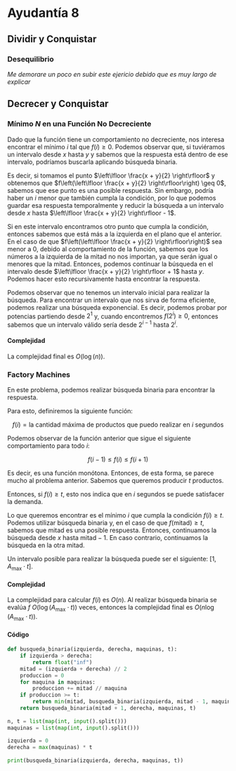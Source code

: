 # Ayudantía 8

## Dividir y Conquistar

### Desequilibrio

_Me demorare un poco en subir este ejericio debido que es muy largo de explicar_

## Decrecer y Conquistar

### Mínimo $N$ en una Función No Decreciente

Dado que la función tiene un comportamiento no decreciente, nos interesa encontrar el mínimo $i$ tal que $f(i) \geq 0$. Podemos observar que, si tuviéramos un intervalo desde $x$ hasta $y$ y sabemos que la respuesta está dentro de ese intervalo, podríamos buscarla aplicando búsqueda binaria. 

Es decir, si tomamos el punto $\left\lfloor \frac{x + y}{2} \right\rfloor$ y obtenemos que $f\left(\left\lfloor \frac{x + y}{2} \right\rfloor\right) \geq 0$, sabemos que ese punto es una posible respuesta. Sin embargo, podría haber un $i$ menor que también cumpla la condición, por lo que podemos guardar esa respuesta temporalmente y reducir la búsqueda a un intervalo desde $x$ hasta $\left\lfloor \frac{x + y}{2} \right\rfloor - 1$. 

Si en este intervalo encontramos otro punto que cumpla la condición, entonces sabemos que está más a la izquierda en el plano que el anterior. En el caso de que $f\left(\left\lfloor \frac{x + y}{2} \right\rfloor\right)$ sea menor a 0, debido al comportamiento de la función, sabemos que los números a la izquierda de la mitad no nos importan, ya que serán igual o menores que la mitad. Entonces, podemos continuar la búsqueda en el intervalo desde $\left\lfloor \frac{x + y}{2} \right\rfloor + 1$ hasta $y$. Podemos hacer esto recursivamente hasta encontrar la respuesta.

Podemos observar que no tenemos un intervalo inicial para realizar la búsqueda. Para encontrar un intervalo que nos sirva de forma eficiente, podemos realizar una búsqueda exponencial. Es decir, podemos probar por potencias partiendo desde $2^1$ y, cuando encontremos $f(2^i) \geq 0$, entonces sabemos que un intervalo válido sería desde $2^{i-1}$ hasta $2^i$.

#### Complejidad

La complejidad final es $O(\log(n))$.

### Factory Machines

En este problema, podemos realizar búsqueda binaria para encontrar la respuesta.

Para esto, definiremos la siguiente función:

$$ 
f(i) = \text{la cantidad máxima de productos que puedo realizar en } i \text{ segundos} 
$$

Podemos observar de la función anterior que sigue el siguiente comportamiento para todo $i$:

$$ 
f(i - 1) \leq f(i) \leq f(i + 1) 
$$

Es decir, es una función monótona. Entonces, de esta forma, se parece mucho al problema anterior. Sabemos que queremos producir $t$ productos.

Entonces, si $f(i) \geq t$, esto nos indica que en $i$ segundos se puede satisfacer la demanda.

Lo que queremos encontrar es el mínimo $i$ que cumpla la condición $f(i) \geq t$. Podemos utilizar búsqueda binaria y, en el caso de que $f(\text{mitad}) \geq t$, sabemos que mitad es una posible respuesta. Entonces, continuamos la búsqueda desde $x$ hasta $\text{mitad} - 1$. En caso contrario, continuamos la búsqueda en la otra mitad.

Un intervalo posible para realizar la búsqueda puede ser el siguiente: $[1, A_{\text{max}} \cdot t]$.

#### Complejidad

La complejidad para calcular $f(i)$ es $O(n)$. Al realizar búsqueda binaria se evalúa $f$ $O(\log(A_{\text{max}} \cdot t))$ veces, entonces la complejidad final es $O(n \log(A_{\text{max}} \cdot t))$.

#### Código


```python
def busqueda_binaria(izquierda, derecha, maquinas, t):
    if izquierda > derecha:
        return float("inf")
    mitad = (izquierda + derecha) // 2
    produccion = 0
    for maquina in maquinas:
        produccion += mitad // maquina
    if produccion >= t:
        return min(mitad, busqueda_binaria(izquierda, mitad - 1, maquinas, t))
    return busqueda_binaria(mitad + 1, derecha, maquinas, t)
 
n, t = list(map(int, input().split()))
maquinas = list(map(int, input().split()))
 
izquierda = 0
derecha = max(maquinas) * t
 
print(busqueda_binaria(izquierda, derecha, maquinas, t))
```